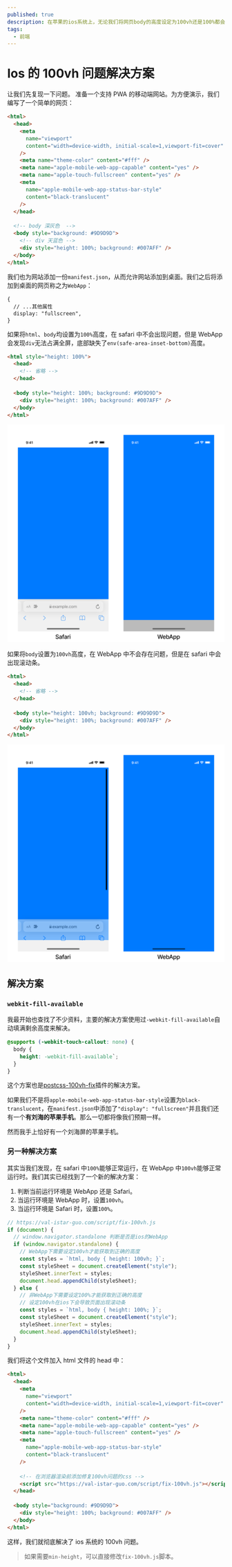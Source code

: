 ```yaml
---
published: true
description: 在苹果的ios系统上，无论我们将网页body的高度设定为100vh还是100%都会出现Bug。
tags:
  - 前端
---
```


# Ios 的 100vh 问题解决方案

让我们先复现一下问题。
准备一个支持 PWA 的移动端网站。为方便演示，我们编写了一个简单的网页：

```html
<html>
  <head>
    <meta
      name="viewport"
      content="width=device-width, initial-scale=1,viewport-fit=cover"
    />
    <meta name="theme-color" content="#fff" />
    <meta name="apple-mobile-web-app-capable" content="yes" />
    <meta name="apple-touch-fullscreen" content="yes" />
    <meta
      name="apple-mobile-web-app-status-bar-style"
      content="black-translucent"
    />
  </head>

  <!-- body 深灰色  -->
  <body style="background: #9D9D9D">
    <!-- div 天蓝色 -->
    <div style="height: 100%; background: #007AFF" />
  </body>
</html>
```

我们也为网站添加一份`manifest.json`，从而允许网站添加到桌面。我们之后将添加到桌面的网页称之为`WebApp`：

```json5
{
  // ...其他属性
  display: "fullscreen",
}
```

如果将`html`、`body`均设置为`100%`高度，在 safari 中不会出现问题，但是 WebApp 会发现`div`无法占满全屏，底部缺失了`env(safe-area-inset-bottom)`高度。

```html
<html style="height: 100%">
  <head>
    <!-- 省略 -->
  </head>

  <body style="height: 100%; background: #9D9D9D">
    <div style="height: 100%; background: #007AFF" />
  </body>
</html>
```

![Body 100%](./assets/ios的100vh问题解决方案/full.svg "Body 100%")

如果将`body`设置为`100vh`高度，在 WebApp 中不会存在问题，但是在 safari 中会出现滚动条。

```html
<html>
  <head>
    <!-- 省略 -->
  </head>

  <body style="height: 100vh; background: #9D9D9D">
    <div style="height: 100%; background: #007AFF" />
  </body>
</html>
```

![Body 100vh](./assets/ios的100vh问题解决方案/screen.svg "Body 100vh")

## 解决方案

### `webkit-fill-available`

我最开始也查找了不少资料，主要的解决方案使用过`-webkit-fill-available`自动填满剩余高度来解决。

```css
@supports (-webkit-touch-callout: none) {
  body {
    height: -webkit-fill-available`;
  }
}
```

这个方案也是[postcss-100vh-fix](https://github.com/postcss/postcss-100vh-fix)插件的解决方案。

如果我们不是将`apple-mobile-web-app-status-bar-style`设置为`black-translucent`，在`manifest.json`中添加了`"display": "fullscreen"`并且我们还有一个**有刘海的苹果手机**。那么一切都将像我们预期一样。

然而我手上恰好有一个刘海屏的苹果手机。

### 另一种解决方案

其实当我们发现，在 safari 中`100%`能够正常运行，在 WebApp 中`100vh`能够正常运行时。我们其实已经找到了一个新的解决方案：

1. 判断当前运行环境是 WebApp 还是 Safari。
1. 当运行环境是 WebApp 时，设置`100vh`。
1. 当运行环境是 Safari 时，设置`100%`。

```javascript
// https://val-istar-guo.com/script/fix-100vh.js
if (document) {
  // window.navigator.standalone 判断是否是ios的WebApp
  if (window.navigator.standalone) {
    // WebApp下需要设定100vh才能获取到正确的高度
    const styles = `html, body { height: 100vh; }`;
    const styleSheet = document.createElement("style");
    styleSheet.innerText = styles;
    document.head.appendChild(styleSheet);
  } else {
    // 非WebApp下需要设定100%才能获取到正确的高度
    // 设定100vh在ios下会导致页面出现滚动条
    const styles = `html, body { height: 100%; }`;
    const styleSheet = document.createElement("style");
    styleSheet.innerText = styles;
    document.head.appendChild(styleSheet);
  }
}
```

我们将这个文件加入 html 文件的 head 中：

```html
<html>
  <head>
    <meta
      name="viewport"
      content="width=device-width, initial-scale=1,viewport-fit=cover"
    />
    <meta name="theme-color" content="#fff" />
    <meta name="apple-mobile-web-app-capable" content="yes" />
    <meta name="apple-touch-fullscreen" content="yes" />
    <meta
      name="apple-mobile-web-app-status-bar-style"
      content="black-translucent"
    />

    <!-- 在浏览器渲染前添加修复100vh问题的css -->
    <script src="https://val-istar-guo.com/script/fix-100vh.js"></script>
  </head>

  <body style="background: #9D9D9D">
    <div style="height: 100%; background: #007AFF" />
  </body>
</html>
```

这样，我们就彻底解决了 ios 系统的 100vh 问题。

> 如果需要`min-height`，可以直接修改`fix-100vh.js`脚本。
